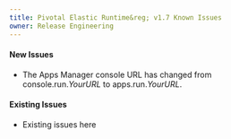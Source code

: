 ```yaml
---
title: Pivotal Elastic Runtime&reg; v1.7 Known Issues
owner: Release Engineering
---
```


#### New Issues

* The Apps Manager console URL has changed from console.run._YourURL_ to apps.run._YourURL_. 


#### Existing Issues

* Existing issues here
